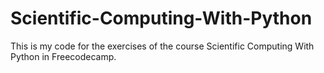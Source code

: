 # Scientific-Computing-With-Python
This is my code for the exercises of the course Scientific Computing With Python in Freecodecamp. 
